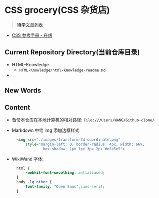 # CSS grocery(CSS 杂货店)

> [待学文章列表](https://github.com/chokcoco/iCSS)


- [CSS 参考手册 - 在线](https://css.doyoe.com/)




## Current Repository Directory(当前仓库目录)
- HTML-Knowledge
    + `HTML-Knowledge/html-knowledge-readme.md`
- 



## New Words





## Content

- 备份本仓库在本地计算机的相对路径: `File:///Users/WANG/Github-clone/`
  
- Markdown 中给 img 添加边框样式
  ```html
    <img src="./images/transform-3d-coordinate.png"
        style="margin-left: 0; border-radius: 4px; width: 66%;
                box-shadow: 1px 1px 3px 2px #e5e5e5">
  ```

- WikiWand 字体: 
  ```css
    html {
        -webkit-font-smoothing: antialiased;
    }
    body .lg_other {
        font-family: "Open Sans",sans-serif;
    }
  ```